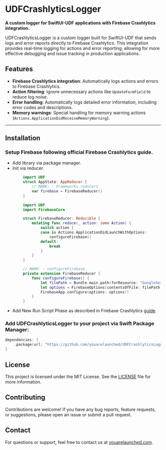 # UDFCrashlyticsLogger

**A custom logger for SwiftUI-UDF applications with Firebase Crashlytics integration.**

UDFCrashlyticsLogger is a custom logger built for SwiftUI-UDF that sends logs and error reports directly to Firebase Crashlytics. This integration provides real-time logging for actions and error reporting, allowing for more effective debugging and issue tracking in production applications.

## Features

- **Firebase Crashlytics integration**: Automatically logs actions and errors to Firebase Crashlytics.
- **Action filtering**: Ignore unnecessary actions like `UpdateFormField` to reduce log noise.
- **Error handling**: Automatically logs detailed error information, including error codes and descriptions.
- **Memory warnings**: Special handling for memory warning actions (`Actions.ApplicationDidReceiveMemoryWarning`).
  
---

## Installation

### Setup Firebase following official Firebase Crashlytics guide.
  - Add library via package manager.
  - Init via reducer.

``` swift
        import UDF
        struct AppState: AppReducer {
            // MARK: - Frameworks reducers
            var firebase = FirebaseReducer()
        }
        
        import UDF
        import FirebaseCore

        struct FirebaseReducer: Reducible {
            mutating func reduce(_ action: some Action) {
                switch action {
                case is Actions.ApplicationDidLaunchWithOptions:
                    configureFirebase()
                default:
                    break
                }
            }
        }

        // MARK: - configureFirebase
        private extension FirebaseReducer {
            func configureFirebase() {
                let filePath = Bundle.main.path(forResource: "GoogleService-Info", ofType: "plist")!
                let options = FirebaseOptions(contentsOfFile: filePath)
                FirebaseApp.configure(options: options!)
            }
        }
```
  - Add New Run Script Phase as described in Firebase Crashlytics [guide](https://firebase.google.com/docs/crashlytics/get-started?platform=ios).
    

### Add **UDFCrashlyticsLogger** to your project via Swift Package Manager:

```swift
dependencies: [
    .package(url: "https://github.com/youarelaunched/UDFCrashlyticsLogger.git", from: "1.0.0")
]
```

## License

This project is licensed under the MIT License. See the [LICENSE](LICENSE) file for more information.

## Contributing

Contributions are welcome! If you have any bug reports, feature requests, or suggestions, please open an issue or submit a pull request.

## Contact

For questions or support, feel free to contact us at [youarelaunched.com](https://youarelaunched.com).​

